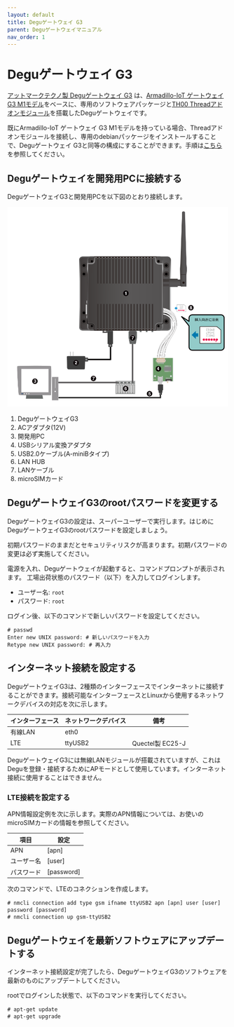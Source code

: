 ```yaml
---
layout: default
title: Deguゲートウェイ G3
parent: Deguゲートウェイマニュアル
nav_order: 1
---
```


# Deguゲートウェイ G3

[アットマークテクノ製 Deguゲートウェイ G3](https://armadillo.atmark-techno.com/armadillo-iot-g3/AGX3142-D10Z) は、[Armadillo-IoT ゲートウェイ G3 M1モデル](https://armadillo.atmark-techno.com/armadillo-iot-g3)をベースに、専用のソフトウェアパッケージと[TH00 Threadアドオンモジュール](https://armadillo.atmark-techno.com/option-products/OP-AGA-TH00-00)を搭載したDeguゲートウェイです。

既にArmadillo-IoT ゲートウェイ G3 M1モデルを持っている場合、Threadアドオンモジュールを接続し、専用のdebianパッケージをインストールすることで、Deguゲートウェイ G3と同等の構成にすることができます。手順は[こちら](/degu_gw_manual/atmark-techno_armadillo-iotg-g3)を参照してください。

## Deguゲートウェイを開発用PCに接続する

DeguゲートウェイG3と開発用PCを以下図のとおり接続します。

![policy](images/degu_gw_g3_connections.svg)

1. DeguゲートウェイG3
2. ACアダプタ(12V)
3. 開発用PC
4. USBシリアル変換アダプタ
5. USB2.0ケーブル(A-miniBタイプ)
6. LAN HUB
7. LANケーブル
8. microSIMカード

## DeguゲートウェイG3のrootパスワードを変更する

DeguゲートウェイG3の設定は、スーパーユーザーで実行します。はじめにDeguゲートウェイG3のrootパスワードを設定しましょう。

初期パスワードのままだとセキュリティリスクが高まります。初期パスワードの変更は必ず実施してください。

電源を入れ、Deguゲートウェイが起動すると、コマンドプロンプトが表示されます。
工場出荷状態のパスワード（以下）を入力してログインします。

* ユーザー名: `root`
* パスワード: `root`

ログイン後、以下のコマンドで新しいパスワードを設定してください。

```
# passwd
Enter new UNIX password: # 新しいパスワードを入力
Retype new UNIX password: # 再入力
```

## インターネット接続を設定する

DeguゲートウェイG3は、2種類のインターフェースでインターネットに接続することができます。接続可能なインターフェースとLinuxから使用するネットワークデバイスの対応を次に示します。

|インターフェース|ネットワークデバイス|備考|
|----------|-----------------|---|
|有線LAN|eth0||
|LTE|ttyUSB2|Quectel製 EC25-J|

DeguゲートウェイG3には無線LANモジュールが搭載されていますが、これはDeguを登録・接続するためにAPモードとして使用しています。インターネット接続に使用することはできません。

### LTE接続を設定する

APN情報設定例を次に示します。実際のAPN情報については、お使いのmicroSIMカードの情報を参照してください。

|項目|設定|
|---|---|
|APN|[apn]|
|ユーザー名|[user]|
|パスワード|[password]|

次のコマンドで、LTEのコネクションを作成します。

```
# nmcli connection add type gsm ifname ttyUSB2 apn [apn] user [user] password [password]
# nmcli connection up gsm-ttyUSB2
```

## Deguゲートウェイを最新ソフトウェアにアップデートする

インターネット接続設定が完了したら、DeguゲートウェイG3のソフトウェアを最新のものにアップデートしてください。

rootでログインした状態で、以下のコマンドを実行してください。

```
# apt-get update
# apt-get upgrade
```
